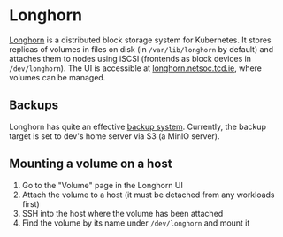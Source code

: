 # Longhorn

[Longhorn](https://longhorn.io/docs/) is a distributed block storage system for Kubernetes. It stores replicas of
volumes in files on disk (in
`/var/lib/longhorn` by default) and attaches them to nodes using iSCSI (frontends as block devices in `/dev/longhorn`).
The UI is accessible at [longhorn.netsoc.tcd.ie](https://longhorn.netsoc.tcd.ie), where volumes can be managed.

## Backups

Longhorn has quite an effective [backup system](https://longhorn.io/docs/1.1.2/concepts/#3-backups-and-secondary-storage).
Currently, the backup target is set to dev's home server via S3 (a MinIO server).

## Mounting a volume on a host

1. Go to the "Volume" page in the Longhorn UI
2. Attach the volume to a host (it must be detached from any workloads first)
3. SSH into the host where the volume has been attached
4. Find the volume by its name under `/dev/longhorn` and mount it
